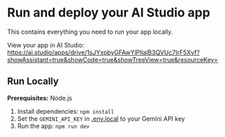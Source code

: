 # Run and deploy your AI Studio app

This contains everything you need to run your app locally.

View your app in AI Studio: https://ai.studio/apps/drive/1sJYxpbyGFAwYlPIlalB3QVUc7IrF5Xvf?showAssistant=true&showCode=true&showTreeView=true&resourceKey=

## Run Locally

**Prerequisites:**  Node.js


1. Install dependencies:
   `npm install`
2. Set the `GEMINI_API_KEY` in [.env.local](.env.local) to your Gemini API key
3. Run the app:
   `npm run dev`
